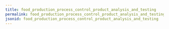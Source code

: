 ```yaml
---
title: food_production_process_control_product_analysis_and_testing
permalink: food_production_process_control_product_analysis_and_testing.html
jsonid: food_production_process_control_product_analysis_and_testing
---
```

